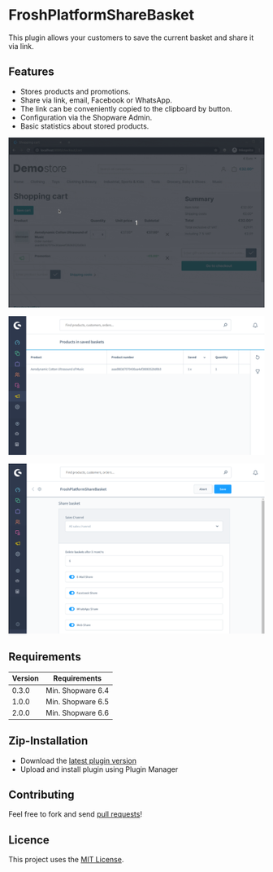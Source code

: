 # FroshPlatformShareBasket

This plugin allows your customers to save the current basket and share it via link.

## Features
* Stores products and promotions.
* Share via link, email, Facebook or WhatsApp.
* The link can be conveniently copied to the clipboard by button.
* Configuration via the Shopware Admin.
* Basic statistics about stored products.


![Demonstration](https://raw.githubusercontent.com/FriendsOfShopware/FroshPlatformShareBasket/main/src/Resources/store/images/description_0.gif)

![Statistics](https://raw.githubusercontent.com/FriendsOfShopware/FroshPlatformShareBasket/main/src/Resources/store/images/2.png)

![Settings](https://raw.githubusercontent.com/FriendsOfShopware/FroshPlatformShareBasket/main/src/Resources/store/images/3.png)

## Requirements

| Version 	  | Requirements               	 |
|------------|------------------------------|
| 0.3.0    	 | Min. Shopware 6.4 	          |
| 1.0.0    	 | Min. Shopware 6.5 	          |
| 2.0.0    	 | Min. Shopware 6.6 	          |


## Zip-Installation

* Download the [latest plugin version](https://github.com/FriendsOfShopware/FroshPlatformShareBasket/releases/latest/)
* Upload and install plugin using Plugin Manager


## Contributing

Feel free to fork and send [pull requests](https://github.com/FriendsOfShopware/FroshPlatformShareBasket)!

## Licence

This project uses the [MIT License](LICENCE.md).
